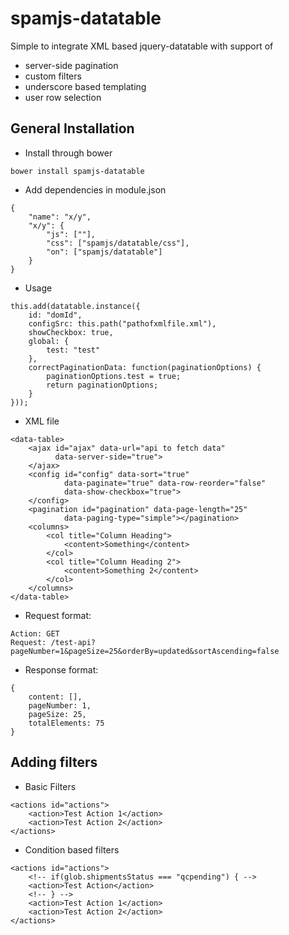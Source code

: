 # spamjs-datatable
Simple to integrate XML based jquery-datatable with support of 
- server-side pagination 
- custom filters 
- underscore based templating
- user row selection

## General Installation
  
- Install through bower
```
bower install spamjs-datatable
```

- Add dependencies in module.json  
```
{
  	"name": "x/y",
  	"x/y": {
  		"js": [""],
  		"css": ["spamjs/datatable/css"],
  		"on": ["spamjs/datatable"]
  	}
}
```

- Usage
```
this.add(datatable.instance({
    id: "domId",
    configSrc: this.path("pathofxmlfile.xml"),
    showCheckbox: true,
    global: {
        test: "test"
    },
    correctPaginationData: function(paginationOptions) {
        paginationOptions.test = true;
        return paginationOptions;
    }
}));
```

- XML file
```
<data-table>
    <ajax id="ajax" data-url="api to fetch data"
          data-server-side="true">
    </ajax>
    <config id="config" data-sort="true"
            data-paginate="true" data-row-reorder="false"
            data-show-checkbox="true">
    </config>
    <pagination id="pagination" data-page-length="25" 
            data-paging-type="simple"></pagination>
    <columns>
        <col title="Column Heading">
            <content>Something</content>
        </col>
        <col title="Column Heading 2">
            <content>Something 2</content>
        </col>
    </columns>
</data-table>
```

- Request format:
```
Action: GET
Request: /test-api?pageNumber=1&pageSize=25&orderBy=updated&sortAscending=false
```

- Response format:
```
{
    content: [],
    pageNumber: 1,
    pageSize: 25,
    totalElements: 75
}
```

## Adding filters
- Basic Filters
```
<actions id="actions">
    <action>Test Action 1</action>
    <action>Test Action 2</action>
</actions>
```

- Condition based filters
```
<actions id="actions">
    <!-- if(glob.shipmentsStatus === "qcpending") { -->
    <action>Test Action</action>
    <!-- } -->
    <action>Test Action 1</action>
    <action>Test Action 2</action>
</actions>
```


